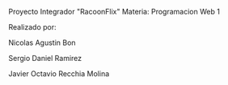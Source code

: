 Proyecto Integrador "RacoonFlix"
Materia: Programacion Web 1

Realizado por:

Nicolas Agustin Bon 

Sergio Daniel Ramirez

Javier Octavio Recchia Molina 
